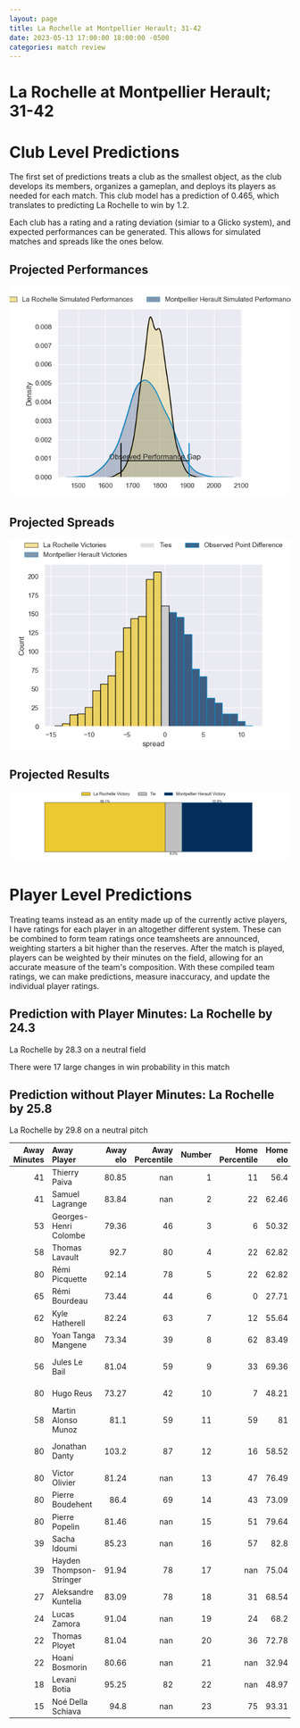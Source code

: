 ```yaml
---  
layout: page  
title: La Rochelle at Montpellier Herault; 31-42  
date: 2023-05-13 17:00:00 18:00:00 -0500  
categories: match review  
---
```

# La Rochelle at Montpellier Herault; 31-42

# Club Level Predictions


The first set of predictions treats a club as the smallest object, as the club develops its members, organizes a gameplan, and deploys its players as needed for each match. This club model has a prediction of 0.465, which translates to predicting La Rochelle to win by 1.2.

Each club has a rating and a rating deviation (simiar to a Glicko system), and expected performances can be generated. This allows for simulated matches and spreads like the ones below.
## Projected Performances


![Projected Performances](plots/performances_2023-05-13-MontpellierHerault-LaRochelle.png)
## Projected Spreads


![Projected Spreads](plots/spreads_2023-05-13-MontpellierHerault-LaRochelle.png)
## Projected Results


![Projected Results](plots/resultbar_2023-05-13-MontpellierHerault-LaRochelle.png)
# Player Level Predictions


Treating teams instead as an entity made up of the currently active players, I have ratings for each player in an altogether different system. These can be combined to form team ratings once teamsheets are announced, weighting starters a bit higher than the reserves. After the match is played, players can be weighted by their minutes on the field, allowing for an accurate measure of the team's composition. With these compiled team ratings, we can make predictions, measure inaccuracy, and update the individual player ratings.
## Prediction with Player Minutes: La Rochelle by 24.3


La Rochelle by 28.3 on a neutral field

There were 17 large changes in win probability in this match
## Prediction without Player Minutes: La Rochelle by 25.8


La Rochelle by 29.8 on a neutral pitch



|   Away Minutes | Away Player              |   Away elo |   Away Percentile |   Number |   Home Percentile |   Home elo | Home Player            |   Home Minutes |
|---------------:|:-------------------------|-----------:|------------------:|---------:|------------------:|-----------:|:-----------------------|---------------:|
|             41 | Thierry Paiva            |      80.85 |               nan |        1 |                11 |      56.4  | Enzo Forletta          |             53 |
|             41 | Samuel Lagrange          |      83.84 |               nan |        2 |                22 |      62.46 | Vincent Giudicelli     |             58 |
|             53 | Georges-Henri Colombe    |      79.36 |                46 |        3 |                 6 |      50.32 | Henry Thomas           |             53 |
|             58 | Thomas Lavault           |      92.7  |                80 |        4 |                22 |      62.82 | Florian Verhaeghe      |             80 |
|             80 | Rémi Picquette           |      92.14 |                78 |        5 |                22 |      62.82 | Bastien Chalureau      |             53 |
|             65 | Rémi Bourdeau            |      73.44 |                44 |        6 |                 0 |      27.71 | Alexandre Bécognée     |             80 |
|             62 | Kyle Hatherell           |      82.24 |                63 |        7 |                12 |      55.64 | Masivesi Dakuwaqa      |             24 |
|             80 | Yoan Tanga Mangene       |      73.34 |                39 |        8 |                62 |      83.49 | Zach Mercer            |             80 |
|             56 | Jules Le Bail            |      81.04 |                59 |        9 |                33 |      69.36 | Jacobus Meyer Reinach  |             48 |
|             80 | Hugo Reus                |      73.27 |                42 |       10 |                 7 |      48.21 | Louis Carbonel         |             68 |
|             58 | Martin Alonso Munoz      |      81.1  |                59 |       11 |                59 |      81    | George Bridge          |             80 |
|             80 | Jonathan Danty           |     103.2  |                87 |       12 |                16 |      58.52 | Jan Lodewyk Serfontein |             80 |
|             80 | Victor Olivier           |      81.24 |               nan |       13 |                47 |      76.49 | Thomas Darmon          |             80 |
|             80 | Pierre Boudehent         |      86.4  |                69 |       14 |                43 |      73.09 | Vincent Rattez         |             64 |
|             80 | Pierre Popelin           |      81.46 |               nan |       15 |                51 |      79.64 | Anthony Bouthier       |             80 |
|             39 | Sacha Idoumi             |      85.23 |               nan |       16 |                57 |      82.8  | Clément Doumenc        |             56 |
|             39 | Hayden Thompson-Stringer |      91.94 |                78 |       17 |               nan |      75.04 | Gela Aprasidze         |             32 |
|             27 | Aleksandre Kuntelia      |      83.09 |                78 |       18 |                31 |      68.54 | Titi Lamositele        |             27 |
|             24 | Lucas Zamora             |      91.04 |               nan |       19 |                24 |      68.2  | Grégory Fichten        |             27 |
|             22 | Thomas Ployet            |      81.04 |               nan |       20 |                36 |      72.78 | Tyler Evan Duguid      |             27 |
|             22 | Hoani Bosmorin           |      80.66 |               nan |       21 |               nan |      32.94 | Jérémie Maurouard      |             22 |
|             18 | Levani Botia             |      95.25 |                82 |       22 |               nan |      48.97 | Pierre Lucas           |             16 |
|             15 | Noé Della Schiava        |      94.8  |               nan |       23 |                75 |      93.31 | Paolo Garbisi          |             12 |


